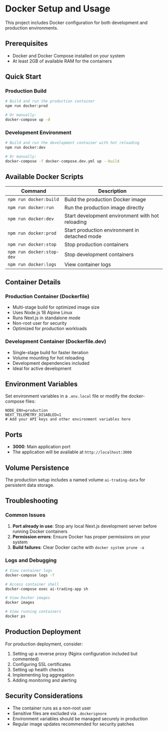 # Docker Setup and Usage

This project includes Docker configuration for both development and production environments.

## Prerequisites

- Docker and Docker Compose installed on your system
- At least 2GB of available RAM for the containers

## Quick Start

### Production Build

```bash
# Build and run the production container
npm run docker:prod

# Or manually:
docker-compose up -d
```

### Development Environment

```bash
# Build and run the development container with hot reloading
npm run docker:dev

# Or manually:
docker-compose -f docker-compose.dev.yml up --build
```

## Available Docker Scripts

| Command                   | Description                                      |
| ------------------------- | ------------------------------------------------ |
| `npm run docker:build`    | Build the production Docker image                |
| `npm run docker:run`      | Run the production image directly                |
| `npm run docker:dev`      | Start development environment with hot reloading |
| `npm run docker:prod`     | Start production environment in detached mode    |
| `npm run docker:stop`     | Stop production containers                       |
| `npm run docker:stop-dev` | Stop development containers                      |
| `npm run docker:logs`     | View container logs                              |

## Container Details

### Production Container (Dockerfile)

- Multi-stage build for optimized image size
- Uses Node.js 18 Alpine Linux
- Runs Next.js in standalone mode
- Non-root user for security
- Optimized for production workloads

### Development Container (Dockerfile.dev)

- Single-stage build for faster iteration
- Volume mounting for hot reloading
- Development dependencies included
- Ideal for active development

## Environment Variables

Set environment variables in a `.env.local` file or modify the docker-compose files:

```env
NODE_ENV=production
NEXT_TELEMETRY_DISABLED=1
# Add your API keys and other environment variables here
```

## Ports

- **3000**: Main application port
- The application will be available at `http://localhost:3000`

## Volume Persistence

The production setup includes a named volume `ai-trading-data` for persistent data storage.

## Troubleshooting

### Common Issues

1. **Port already in use**: Stop any local Next.js development server before running Docker containers
2. **Permission errors**: Ensure Docker has proper permissions on your system
3. **Build failures**: Clear Docker cache with `docker system prune -a`

### Logs and Debugging

```bash
# View container logs
docker-compose logs -f

# Access container shell
docker-compose exec ai-trading-app sh

# View Docker images
docker images

# View running containers
docker ps
```

## Production Deployment

For production deployment, consider:

1. Setting up a reverse proxy (Nginx configuration included but commented)
2. Configuring SSL certificates
3. Setting up health checks
4. Implementing log aggregation
5. Adding monitoring and alerting

## Security Considerations

- The container runs as a non-root user
- Sensitive files are excluded via `.dockerignore`
- Environment variables should be managed securely in production
- Regular image updates recommended for security patches

